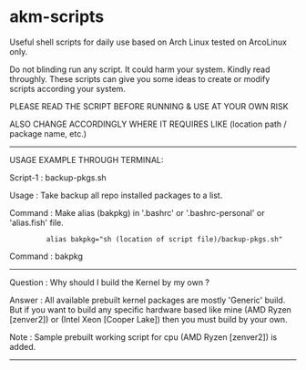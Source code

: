# akm-scripts

Useful shell scripts for daily use based on Arch Linux tested on ArcoLinux only.

Do not blinding run any script. It could harm your system. Kindly read throughly.
These scripts can give you some ideas to create or modify scripts according your system.

PLEASE READ THE SCRIPT BEFORE RUNNING & USE AT YOUR OWN RISK

ALSO CHANGE ACCORDINGLY WHERE IT REQUIRES LIKE (location path / package name, etc.)

-----------------------------------------------------------------------------------------

USAGE EXAMPLE THROUGH TERMINAL:

Script-1   : backup-pkgs.sh

Usage      : Take backup all repo installed packages to a list.

Command    : Make alias (bakpkg) in '.bashrc' or '.bashrc-personal' or 'alias.fish' file.

             alias bakpkg="sh (location of script file)/backup-pkgs.sh"

Command    : bakpkg

-----------------------------------------------------------------------------------------

Question  : Why should I build the Kernel by my own ?

Answer    : All available prebuilt kernel packages are mostly 'Generic' build. But if
            you want to build any specific hardware based like mine (AMD Ryzen [zenver2])
            or (Intel Xeon [Cooper Lake]) then you must build by your own.
            
Note      : Sample prebuilt working script for cpu (AMD Ryzen [zenver2]) is added.

-----------------------------------------------------------------------------------------
